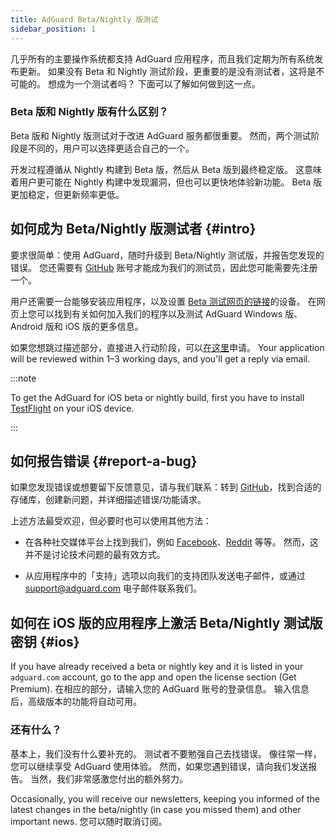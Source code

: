 ```yaml
---
title: AdGuard Beta/Nightly 版测试
sidebar_position: 1
---
```


几乎所有的主要操作系统都支持 AdGuard 应用程序，而且我们定期为所有系统发布更新。 如果没有 Beta 和 Nightly 测试阶段，更重要的是没有测试者，这将是不可能的。 想成为一个测试者吗？ 下面可以了解如何做到这一点。

### Beta 版和 Nightly 版有什么区别？

Beta 版和 Nightly 版测试对于改进 AdGuard 服务都很重要。 然而，两个测试阶段是不同的，用户可以选择更适合自己的一个。

开发过程遵循从 Nightly 构建到 Beta 版，然后从 Beta 版到最终稳定版。 这意味着用户更可能在 Nightly 构建中发现漏洞，但也可以更快地体验新功能。 Beta 版更加稳定，但更新频率更低。

## 如何成为 Beta/Nightly 版测试者 {#intro}

要求很简单：使用 AdGuard，随时升级到 Beta/Nightly 测试版，并报告您发现的错误。 您还需要有 [GitHub](https://github.com/) 账号才能成为我们的测试员，因此您可能需要先注册一个。

用户还需要一台能够安装应用程序，以及设置 [Beta 测试网页的链接](https://adguard.com/beta.html)的设备。 在网页上您可以找到有关如何加入我们的程序以及测试 AdGuard Windows 版、Android 版和 iOS 版的更多信息。

如果您想跳过描述部分，直接进入行动阶段，可以[在这里](https://surveys.adguard.com/beta_testing_program/form.html)申请。 Your application will be reviewed within 1–3 working days, and you'll get a reply via email.

:::note

To get the AdGuard for iOS beta or nightly build, first you have to install [TestFlight](https://apps.apple.com/app/testflight/id899247664) on your iOS device.

:::

## 如何报告错误 {#report-a-bug}

如果您发现错误或想要留下反馈意见，请与我们联系：转到 [GitHub](https://github.com/AdguardTeam/)，找到合适的存储库，创建新问题，并详细描述错误/功能请求。

上述方法最受欢迎，但必要时也可以使用其他方法：

- 在各种社交媒体平台上找到我们，例如 [Facebook](https://www.facebook.com/AdguardEn/)、[Reddit](https://www.reddit.com/r/Adguard/) 等等。 然而，这并不是讨论技术问题的最有效方式。

- 从应用程序中的「支持」选项以向我们的支持团队发送电子邮件，或通过 [support@adguard.com](mailto:support@adguard.com) 电子邮件联系我们。

## 如何在 iOS 版的应用程序上激活 Beta/Nightly 测试版密钥 {#ios}

If you have already received a beta or nightly key and it is listed in your `adguard.com` account, go to the app and open the license section (Get Premium). 在相应的部分，请输入您的 AdGuard 账号的登录信息。 输入信息后，高级版本的功能将自动可用。

### 还有什么？

基本上，我们没有什么要补充的。 测试者不要勉强自己去找错误。 像往常一样，您可以继续享受 AdGuard 使用体验。 然而，如果您遇到错误，请向我们发送报告。 当然，我们非常感激您付出的额外努力。

Occasionally, you will receive our newsletters, keeping you informed of the latest changes in the beta/nightly (in case you missed them) and other important news. 您可以随时取消订阅。
